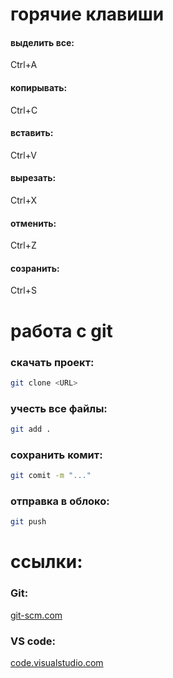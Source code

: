 # горячие клавиши
#### выделить все:
Ctrl+A
#### копирывать:
Ctrl+C
#### вставить:
Ctrl+V
#### вырезать:
Ctrl+X
#### отменить:
Ctrl+Z
#### созранить:
Ctrl+S

# работа с git
### скачать проект:
```bash
git clone <URL>
```
### учесть все файлы:
```bash
git add .
```
### сохранить комит:
```bash
git comit -m "..."
```
### отправка в облоко:
```bash
git push
```
# ссылки:
### Git:
[git-scm.com](https://git-scm.com/)
### VS code:
[code.visualstudio.com](https://code.visualstudio.com/)

